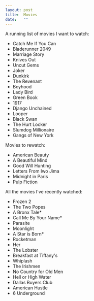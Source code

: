 ```yaml
---
layout: post
title:  Movies
date:   ""
---
```


A running list of movies I want to watch:

- Catch Me If You Can
- Bladerunner 2049
- Marriage Story
- Knives Out
- Uncut Gems
- Joker
- Dunkirk
- The Revenant
- Boyhood
- Lady Bird
- Green Book
- 1917
- Django Unchained
- Looper
- Black Swan
- The Hurt Locker
- Slumdog Millionaire
- Gangs of New York


Movies to rewatch:

- American Beauty
- A Beautiful Mind
- Good Will Hunting
- Letters From Iwo Jima
- Midnight in Paris
- Pulp Fiction


All the movies I've recently watched:

- Frozen 2
- The Two Popes
- A Bronx Tale*
- Call Me By Your Name*
- Parasite
- Moonlight
- A Star is Born*
- Rocketman
- Her
- The Lobster
- Breakfast at Tiffany's
- Whiplash
- The Irishmen
- No Country for Old Men
- Hell or High Water
- Dallas Buyers Club
- American Hustle
- 6 Underground